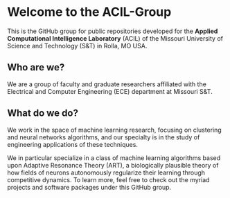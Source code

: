 # Welcome to the ACIL-Group

This is the GitHub group for public repositories developed for the **Applied Computational Intelligence Laboratory** (ACIL) of the Missouri University of Science and Technology (S&T) in Rolla, MO USA.

## Who are we?

We are a group of faculty and graduate researchers affiliated with the Electrical and Computer Engineering (ECE) department at Missouri S&T.

## What do we do?

We work in the space of machine learning research, focusing on clustering and neural networks algorithms, and our specialty is in the study of engineering applications of these techniques.

We in particular specialize in a class of machine learning algorithms based upon Adaptive Resonance Theory (ART), a biologically plausible theory of how fields of neurons autonomously regularize their learning through competitive dynamics.
To learn more, feel free to check out the myriad projects and software packages under this GitHub group.

<!--

**Here are some ideas to get you started:**

🙋‍♀️ A short introduction - what is your organization all about?
🌈 Contribution guidelines - how can the community get involved?
👩‍💻 Useful resources - where can the community find your docs? Is there anything else the community should know?
🍿 Fun facts - what does your team eat for breakfast?
🧙 Remember, you can do mighty things with the power of [Markdown](https://docs.github.com/github/writing-on-github/getting-started-with-writing-and-formatting-on-github/basic-writing-and-formatting-syntax)
-->
